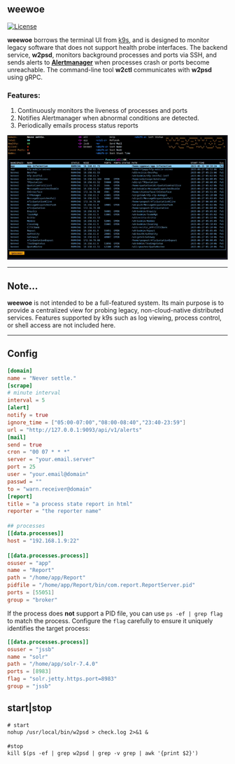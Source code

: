 ## weewoe

[![License](https://img.shields.io/badge/License-Apache%202.0-blue.svg)](https://github.com/mum4k/termdash/blob/master/LICENSE)

**weewoe** borrows the terminal UI from [k9s](https://github.com/derailed/k9s), and is designed to monitor legacy software that does not support health probe interfaces. The backend service, **w2psd**, monitors background processes and ports via SSH, and sends alerts to **[Alertmanager](https://github.com/prometheus/alertmanager)** when processes crash or ports become unreachable. The command-line tool **w2ctl** communicates with **w2psd** using gRPC.

### Features:

1. Continuously monitors the liveness of processes and ports
2. Notifies Alertmanager when abnormal conditions are detected.
3. Periodically emails process status reports

![](assets/weewoe.gif)

---

## Note...

**weewoe** is not intended to be a full-featured system. Its main purpose is to provide a centralized view for probing legacy, non-cloud-native distributed services. Features supported by k9s such as log viewing, process control, or shell access are not included here.

---

## Config

```toml
[domain]
name = "Never settle."
[scrape]
# minute interval
interval = 5
[alert]
notify = true
ignore_time = ["05:00-07:00","08:00-08:40","23:40-23:59"]
url = "http://127.0.0.1:9093/api/v1/alerts"
[mail]
send = true
cron = "00 07 * * *"
server = "your.email.server"
port = 25
user = "your.email@domain"
passwd = ""
to = "warn.receiver@domain"
[report]
title = "a process state report in html"
reporter = "the reporter name"

## processes
[[data.processes]]
host = "192.168.1.9:22"

[[data.processes.process]]
osuser = "app"
name = "Report"
path = "/home/app/Report"
pidfile = "/home/app/Report/bin/com.report.ReportServer.pid"
ports = [55051]
group = "broker"
```

If the process does **not** support a PID file, you can use `ps -ef | grep flag` to match the process. Configure the `flag` carefully to ensure it uniquely identifies the target process:

```toml
[[data.processes.process]]
osuser = "jssb"
name = "solr"
path = "/home/app/solr-7.4.0"
ports = [8983]
flag = "solr.jetty.https.port=8983"
group = "jssb"
```

## start|stop

```shell
# start
nohup /usr/local/bin/w2psd > check.log 2>&1 &

#stop
kill $(ps -ef | grep w2psd | grep -v grep | awk '{print $2}')
```



